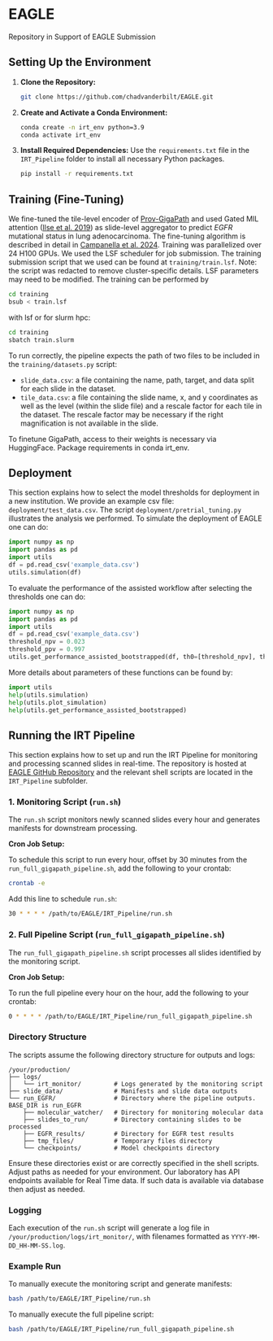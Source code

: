 # EAGLE
Repository in Support of EAGLE Submission


## Setting Up the Environment

1. **Clone the Repository:**
   ```bash
   git clone https://github.com/chadvanderbilt/EAGLE.git
   ```

2. **Create and Activate a Conda Environment:**
   ```bash
   conda create -n irt_env python=3.9
   conda activate irt_env
   ```

3. **Install Required Dependencies:**
   Use the `requirements.txt` file in the `IRT_Pipeline` folder to install all necessary Python packages.
   ```bash
   pip install -r requirements.txt
   ```


## Training (Fine-Tuning)
We fine-tuned the tile-level encoder of [Prov-GigaPath](https://huggingface.co/prov-gigapath/prov-gigapath) and used Gated MIL attention ([Ilse et al. 2019](https://arxiv.org/abs/1802.04712)) as slide-level aggregator to predict *EGFR* mutational status in lung adenocarcinoma. The fine-tuning algorithm is described in detail in [Campanella et al. 2024](https://arxiv.org/abs/2403.04865). Training was parallelized over 24 H100 GPUs. We used the LSF scheduler for job submission. The training submission script that we used can be found at `training/train.lsf`. Note: the script was redacted to remove cluster-specific details. LSF parameters may need to be modified. The training can be performed by
```bash
cd training
bsub < train.lsf
```
with lsf or for slurm hpc:

```bash
cd training
sbatch train.slurm
```
To run correctly, the pipeline expects the path of two files to be included in the `training/datasets.py` script:
- `slide_data.csv`: a file containing the name, path, target, and data split for each slide in the dataset.
- `tile_data.csv`: a file containing the slide name, x, and y coordinates as well as the level (within the slide file) and a rescale factor for each tile in the dataset. The rescale factor may be necessary if the right magnification is not available in the slide.

To finetune GigaPath, access to their weights is necessary via HuggingFace. Package requirements in conda irt_env.


## Deployment

This section explains how to select the model thresholds for deployment in a new institution. We provide an example csv file: `deployment/test_data.csv`.
The script `deployment/pretrial_tuning.py` illustrates the analysis we performed. To simulate the deployment of EAGLE one can do:
```python
import numpy as np
import pandas as pd
import utils
df = pd.read_csv('example_data.csv')
utils.simulation(df)
```

To evaluate the performance of the assisted workflow after selecting the thresholds one can do:
```python
import numpy as np
import pandas as pd
import utils
df = pd.read_csv('example_data.csv')
threshold_npv = 0.023
threshold_ppv = 0.997
utils.get_performance_assisted_bootstrapped(df, th0=[threshold_npv], th1=[threshold_ppv], n=1000, target_col='target', rapid_col='rapid', eagle_col='score')
```

More details about parameters of these functions can be found by:
```python
import utils
help(utils.simulation)
help(utils.plot_simulation)
help(utils.get_performance_assisted_bootstrapped)
```

## Running the IRT Pipeline

This section explains how to set up and run the IRT Pipeline for monitoring and processing scanned slides in real-time. The repository is hosted at [EAGLE GitHub Repository](https://github.com/chadvanderbilt/EAGLE.git) and the relevant shell scripts are located in the `IRT_Pipeline` subfolder.

### 1. **Monitoring Script (`run.sh`)**

The `run.sh` script monitors newly scanned slides every hour and generates manifests for downstream processing.

**Cron Job Setup:**

To schedule this script to run every hour, offset by 30 minutes from the `run_full_gigapath_pipeline.sh`, add the following to your crontab:

```bash
crontab -e
```

Add this line to schedule `run.sh`:
```bash
30 * * * * /path/to/EAGLE/IRT_Pipeline/run.sh
```

### 2. **Full Pipeline Script (`run_full_gigapath_pipeline.sh`)**

The `run_full_gigapath_pipeline.sh` script processes all slides identified by the monitoring script.

**Cron Job Setup:**

To run the full pipeline every hour on the hour, add the following to your crontab:

```bash
0 * * * * /path/to/EAGLE/IRT_Pipeline/run_full_gigapath_pipeline.sh
```

### Directory Structure

The scripts assume the following directory structure for outputs and logs:

```
/your/production/
├── logs/
│   └── irt_monitor/         # Logs generated by the monitoring script
├── slide_data/              # Manifests and slide data outputs
└── run_EGFR/                # Directory where the pipeline outputs. BASE_DIR is run_EGFR
    ├── molecular_watcher/   # Directory for monitoring molecular data
    ├── slides_to_run/       # Directory containing slides to be processed
    ├── EGFR_results/        # Directory for EGFR test results
    ├── tmp_files/           # Temporary files directory
    └── checkpoints/         # Model checkpoints directory
```


Ensure these directories exist or are correctly specified in the shell scripts. Adjust paths as needed for your environment. 
Our laboratory has API endpoints available for Real Time data.  If such data is available via database then adjust as needed. 

### Logging

Each execution of the `run.sh` script will generate a log file in `/your/production/logs/irt_monitor/`, with filenames formatted as `YYYY-MM-DD_HH-MM-SS.log`.

### Example Run

To manually execute the monitoring script and generate manifests:
```bash
bash /path/to/EAGLE/IRT_Pipeline/run.sh
```

To manually execute the full pipeline script:
```bash
bash /path/to/EAGLE/IRT_Pipeline/run_full_gigapath_pipeline.sh
```
